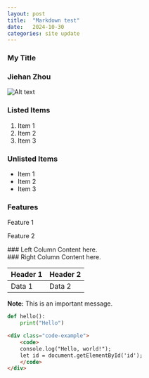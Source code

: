 ```yaml
---
layout: post
title:  "Markdown test"
date:   2024-10-30
categories: site update
---
```


### My Title

<div class="text-center">
    <h3>
        Jiehan Zhou
    </h3>
</div>

<div class="img-fluid text-center">
    <img src="{{ '/assets/jiehan.jpg' | relative_url }}" alt="Alt text" class="img-fluid border rounded">
</div>

### Listed Items

1. Item 1
2. Item 2
3. Item 3

### Unlisted Items

- Item 1
- Item 2
- Item 3

### Features
<i class="bi bi-check-circle"></i> Feature 1

<i class="bi bi-check-circle"></i> Feature 2

<div class="row">
  <div class="col-md-6">
  ### Left Column Content here.
</div>
  <div class="col-md-6">
  ### Right Column Content here.
  </div>
</div>

<div class="table-responsive">
  <table class="table">
    <thead>
      <tr>
        <th>Header 1</th>
        <th>Header 2</th>
      </tr>
    </thead>
    <tbody>
      <tr>
        <td>Data 1</td>
        <td>Data 2</td>
      </tr>
    </tbody>
  </table>
</div>


<div class="alert alert-info" role="alert">
  <strong>Note:</strong> This is an important message.
</div>

```python
def hello():
    print("Hello")
```

```html
<div class="code-example">
    <code>
    console.log("Hello, world!");
    let id = document.getElementById('id');
    </code>
</div>
```
